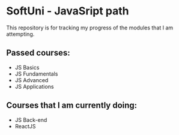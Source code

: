 # SoftUni - JavaSript path

This repository is for tracking my progress of the modules that I am attempting.

## Passed courses:
 - JS Basics
 - JS Fundamentals
 - JS Advanced
 - JS Applications

## Courses that I am currently doing:
- JS Back-end
- ReactJS
